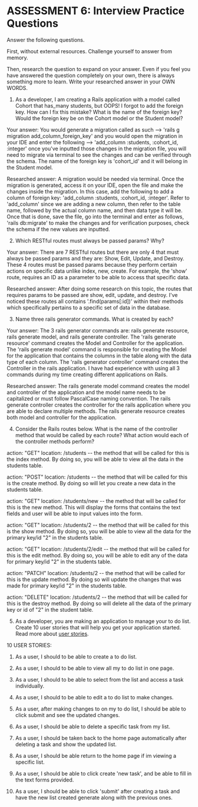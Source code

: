 # ASSESSMENT 6: Interview Practice Questions
Answer the following questions.

First, without external resources. Challenge yourself to answer from memory.

Then, research the question to expand on your answer. Even if you feel you have answered the question completely on your own, there is always something more to learn. Write your researched answer in your OWN WORDS.

1. As a developer, I am creating a Rails application with a model called Cohort that has_many students, but OOPS! I forgot to add the foreign key. How can I fix this mistake? What is the name of the foreign key? Would the foreign key be on the Cohort model or the Student model?

  Your answer: You would generate a migration called as such --> 'rails g migration add_column_foreign_key' and you would open the migration in your IDE and enter the following --> 'add_column :students, :cohort_id, :integer' once you've inputted those changes in the migration file, you will need to migrate via terminal to see the changes and can be verified through the schema. The name of the foreign key is 'cohort_id' and it will belong in the Student model. 

  Researched answer: A migration would be needed via terminal. Once the migration is generated, access it on your IDE, open the file and make the changes inside the migration. In this case, add the following to add a column of foreign key: 'add_column :students, :cohort_id, :integer'. Refer to 'add_column' since we are adding a new column, then refer to the table name, followed by the actual column name, and then data type it will be. Once that is done, save the file, go into the terminal and enter as follows, 'rails db:migrate' to make the changes and for verification purposes, check the schema if the new values are inputted.



2. Which RESTful routes must always be passed params? Why?

  Your answer: There are 7 RESTful routes but there are only 4 that must always be passed params and they are: Show, Edit, Update, and Destroy. These 4 routes must be passed params because they perform certain actions on specific data unlike index, new, create. For example, the 'show' route, requires an ID as a parameter to be able to access that specific data. 

  Researched answer: After doing some research on this topic, the routes that requires params to be passed are show, edit, update, and destroy. I've noticed these routes all contains 
  '.find(params[:id])' within their methods which specifically pertains to a specific set of data in the database. 



3. Name three rails generator commands. What is created by each?

  Your answer: The 3 rails generator commands are: rails generate resource, rails generate model, and rails generate controller. The 'rails generate resource' command creates the Model and Controller for the application. The 'rails generate model' command is responsible for creating the Model for the application that contains the columns in the table along with the data type of each column. The 'rails generator controller' command creates the Controller in the rails application. I have had experience with using all 3 commands during my time creating different applications on Rails. 

  Researched answer: The rails generate model command creates the model and controller of the application and the model name needs to be capitalized or must follow PascalCase naming convention. The rails generate controller creates the controller for the rails application where you are able to declare multiple methods. The rails generate resource creates both model and controller for the application. 



4. Consider the Rails routes below. What is the name of the controller method that would be called by each route? What action would each of the controller methods perform?

action: "GET"    location: /students  -- the method that will be called for this is the index method. By doing so, you will be able to view all the data in the students table.        

action: "POST"   location: /students -- the method that will be called for this is the create method. By doing so will let you create a new data in the students table.

action: "GET"    location: /students/new  -- the method that will be called for this is the new method. This will display the forms that contains the text fields and user will be able to input values into the form. 

action: "GET"    location: /students/2  -- the method that will be called for this is the show method. By doing so, you will be able to view all the data for the primary key/id "2" in the students table.   

action: "GET"    location: /students/2/edit  -- the method that will be called for this is the edit method. By doing so, you will be able to edit any of the data for primary key/id "2" in the students table.

action: "PATCH"  location: /students/2  -- the method that will be called for this is the update method. By doing so will update the changes that was made for primary key/id "2" in the students table. 

action: "DELETE" location: /students/2  -- the method that will be called for this is the destroy method. By doing so will delete all the data of the primary key or id of "2" in the student table.



5. As a developer, you are making an application to manage your to do list. Create 10 user stories that will help you get your application started. Read more about [user stories](https://www.atlassian.com/agile/project-management/user-stories).


10 USER STORIES:

1. As a user, I should to be able to create a to do list.

2. As a user, I should to be able to view all my to do list in one page.

3. As a user, I should to be able to select from the list and access a task individually.

4. As a user, I should to be able to edit a to do list to make changes.

5. As a user, after making changes to on my to do list, I should be able to click submit and see the updated changes.

6. As a user, I should be able to delete a specific task from my list.

7. As a user, I should be taken back to the home page automatically after deleting a task and show the updated list.

8. As a user, I should be able return to the home page if im viewing a specific list.

9. As a user, I should be able to click create 'new task', and be able to fill in the text forms provided.

10. As a user, I should be able to click 'submit' after creating a task and have the new list created generate along with the previous ones.
